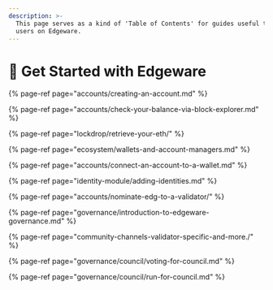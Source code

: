 ```yaml
---
description: >-
  This page serves as a kind of 'Table of Contents' for guides useful to new
  users on Edgeware.
---
```


# 🎊 Get Started with Edgeware

{% page-ref page="accounts/creating-an-account.md" %}

{% page-ref page="accounts/check-your-balance-via-block-explorer.md" %}

{% page-ref page="lockdrop/retrieve-your-eth/" %}

{% page-ref page="ecosystem/wallets-and-account-managers.md" %}

{% page-ref page="accounts/connect-an-account-to-a-wallet.md" %}

{% page-ref page="identity-module/adding-identities.md" %}

{% page-ref page="accounts/nominate-edg-to-a-validator/" %}

{% page-ref page="governance/introduction-to-edgeware-governance.md" %}

{% page-ref page="community-channels-validator-specific-and-more./" %}

{% page-ref page="governance/council/voting-for-council.md" %}

{% page-ref page="governance/council/run-for-council.md" %}



